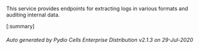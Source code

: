






This service provides endpoints for extracting logs in various formats and auditing internal data.

[:summary]

###### Auto generated by Pydio Cells Enterprise Distribution v2.1.3 on 29-Jul-2020
